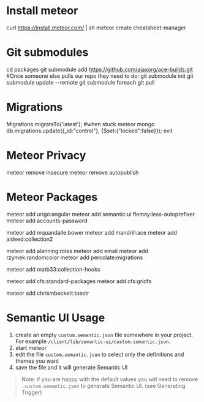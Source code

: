
Install meteor
==============
curl https://install.meteor.com/ | sh
meteor create cheatsheet-manager

Git submodules
==============
cd packages
git submodule add https://github.com/ajaxorg/ace-builds.git
#Once someone else pulls our repo they need to do:
git submodule init
git submodule update --remote
git submodule foreach git pull

Migrations
==========
Migrations.migrateTo('latest');
#when stuck
meteor mongo
db.migrations.update({_id:"control"}, {$set:{"locked":false}});
exit

Meteor Privacy
==============
meteor remove insecure
meteor remove autopublish

Meteor Packages
===============
meteor add urigo:angular
meteor add semantic:ui flemay:less-autoprefixer
meteor add accounts-password

meteor add mquandalle:bower
meteor add mandrill:ace
meteor add aldeed:collection2

meteor add alanning:roles
meteor add email
meteor add rzymek:randomcolor
meteor add percolate:migrations

meteor add matb33:collection-hooks

meteor add cfs:standard-packages
meteor add cfs:gridfs

meteor add chrismbeckett:toastr

Semantic UI Usage
=================
1. create an empty `custom.semantic.json` file somewhere in your project. For example `/client/lib/semantic-ui/custom.semantic.json`.
2. start meteor
3. edit the file `custom.semantic.json` to select only the definitions and themes you want
4. save the file and it will generate Semantic UI

> Note: if you are happy with the default values you will need to remove `.custom.semantic.json` to generate Semantic UI. (see Generating Trigger)